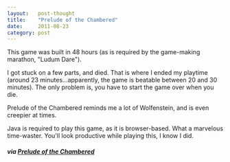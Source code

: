 ```yaml
---
layout:   post-thought
title:    "Prelude of the Chambered"
date:     2011-08-23
category: post
---
```


This game was built in 48 hours (as is required by the game-making marathon, "Ludum Dare").

I got stuck on a few parts, and died. That is where I ended my playtime (around 23 minutes&hellip;apparently, the game is beatable between 20 and 30 minutes). The only problem is, you have to start the game over when you die.

Prelude of the Chambered reminds me a lot of Wolfenstein, and is even creepier at times.

Java is required to play this game, as it is browser-based. What a marvelous time-waster. You'll look productive while playing this, I know I did.

##### via [Prelude of the Chambered](http://s3.amazonaws.com/ld48/index.html)